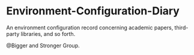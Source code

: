 # Environment-Configuration-Diary
An environment configuration record concerning academic papers, third-party libraries, and so forth. 

@Bigger and Stronger Group.

